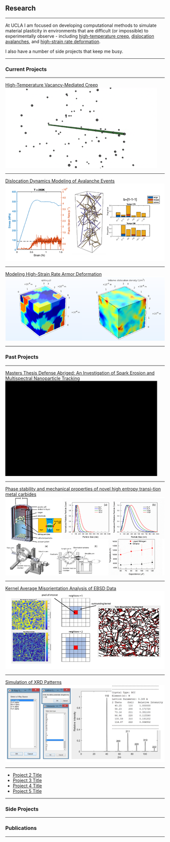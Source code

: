 ## Research

---
At UCLA I am focused on developing computational methods to simulate material plasticity in environments that are difficult (or impossible) to experimentally observe - including [high-temperature creep](/creep_page), [dislocation avalanches](/avalanche_page), and [high-strain rate deformation](/sample_page). 


I also have a number of side projects that keep me busy.

--- 
### Current Projects
---
[High-Temperature Vacancy-Mediated Creep](/creep_page)
<img src="images/creep_gif.gif?raw=true"/>

---
[Dislocation Dynamics Modeling of Avalanche Events](/avalanche_page)
<img src="images/avalanche_thumbnail1.png?raw=true"/>

---
[Modeling High-Strain Rate Armor Deformation](/sample_page)
<img src="images/ti_thumbnail.png?raw=true"/>

---

### Past Projects

---
[Masters Thesis Defense Abriged: An Investigation of Spark Erosion and Multispectral Nanoparticle Tracking](/pdf/thesis_defense.pdf)
<img src="images/spark_gif.gif?raw=true" width="480" height="300"/>

---

[Phase stability and mechanical properties of novel high entropy transi-tion metal carbides](/sample_page)
<img src="images/thesis_thumbnail.png?raw=true"/>

---

[Kernel Average Misorientation Analysis of EBSD Data](/sample_page)
<img src="images/kam_thumbnail.png?raw=true"/>

---

[Simulation of XRD Patterns](/sample_page)
<img src="images/xrd_thumbnail.png?raw=true"/>

---

- [Project 2 Title](http://example.com/)
- [Project 3 Title](http://example.com/)
- [Project 4 Title](http://example.com/)
- [Project 5 Title](http://example.com/)

---

### Side Projects


---

### Publications



---

